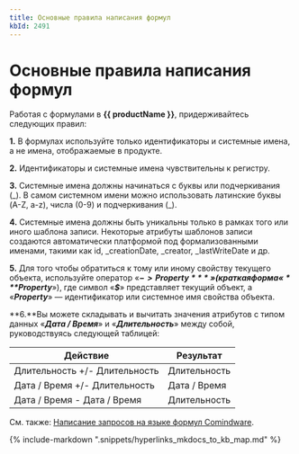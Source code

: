 ```yaml
---
title: Основные правила написания формул
kbId: 2491
---
```


# Основные правила написания формул

Работая с формулами в **{{ productName }}**, придерживайтесь следующих правил:

**1.** В формулах используйте только идентификаторы и системные имена, а не имена, отображаемые в продукте.

**2.** Идентификаторы и системные имена чувствительны к регистру.

**3.** Системные имена должны начинаться с буквы или подчеркивания (\_). В самом системном имени можно использовать латинские буквы (A-Z, a-z), числа (0-9) и подчеркивания (\_).

**4.** Системные имена должны быть уникальны только в рамках того или иного шаблона записи. Некоторые атрибуты шаблонов записи создаются автоматически платформой под формализованными именами, такими как id, \_creationDate, \_creator, \_lastWriteDate и др.

**5.** Для того чтобы обратиться к тому или иному свойству текущего объекта, используйте оператор «***$->Property***» (краткая форма «***$Property***»), где символ «***$***» представляет текущий объект, а «***Property***» — идентификатор или системное имя свойства объекта.

**6.**Вы можете складывать и вычитать значения атрибутов с типом данных «***Дата / Время***» и «***Длительность***» между собой, руководствуясь следующей таблицей:

| Действие | Результат |
| --- | --- |
| Длительность +/- Длительность | Длительность |
| Дата / Время +/- Длительность | Дата / Время |
| Дата / Время - Дата / Время | Длительность |

См. также: [Написание запросов на языке формул Comindware](https://kb.comindware.ru/article.php?id=2345).

{% include-markdown ".snippets/hyperlinks_mkdocs_to_kb_map.md" %}
